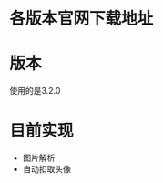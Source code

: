 # 各版本官网下载地址
[](https://sourceforge.net/projects/opencvlibrary/files/opencv-android/)

# 版本
使用的是3.2.0

# 目前实现
- 图片解析
- 自动扣取头像


